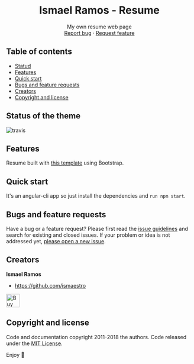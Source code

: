 <p align="center">
  <h1 align="center">Ismael Ramos - Resume</h1>

  <p align="center">
    My own resume web page
    <br>
    <a href="https://github.com/Ismaestro/resume/issues/new?template=bug.md">Report bug</a>
    ·
    <a href="https://github.com/Ismaestro/resume/issues/new?template=feature.md&labels=feature">Request feature</a>
  </p>
</p>

## Table of contents

- [Statud](#status-of-the-theme)
- [Features](#features)
- [Quick start](#quick-start)
- [Bugs and feature requests](#bugs-and-feature-requests)
- [Creators](#creators)
- [Copyright and license](#copyright-and-license)

## Status of the theme

![travis](https://travis-ci.org/Ismaestro/ismaelramos.svg?branch=master)

## Features

Resume built with [this template](https://themeforest.net/item/alpha-cv-resume-vcard-portfolio-template/20381622) using Bootstrap.

## Quick start

It's an angular-cli app so just install the dependencies and `run npm start`.

## Bugs and feature requests

Have a bug or a feature request? Please first read the [issue guidelines](https://github.com/Ismaestro/resume/blob/master/CONTRIBUTING.md) and search for existing and closed issues. If your problem or idea is not addressed yet, [please open a new issue](https://github.com/Ismaestro/resume/issues/new).

## Creators

**Ismael Ramos**

- <https://github.com/ismaestro>

<a href='https://ko-fi.com/S6S5LMVR' target='_blank'><img height='36' style='border:0px;height:36px;' src='https://az743702.vo.msecnd.net/cdn/kofi4.png?v=0' border='0' alt='Buy Me a Coffee at ko-fi.com' /></a>

## Copyright and license

Code and documentation copyright 2011-2018 the authors. Code released under the [MIT License](https://github.com/Ismaestro/resume/blob/master/LICENSE).

Enjoy :metal:
